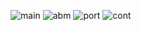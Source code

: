 ![main](https://user-images.githubusercontent.com/75572212/108717154-23e0e080-7547-11eb-93c6-e6e6a0173de6.jpg)
![abm](https://user-images.githubusercontent.com/75572212/108717274-4a068080-7547-11eb-8247-936fe597216d.jpg)
![port](https://user-images.githubusercontent.com/75572212/108717310-54c11580-7547-11eb-833a-680018a593d1.jpg)
![cont](https://user-images.githubusercontent.com/75572212/108717312-5559ac00-7547-11eb-9e07-afba4319b08c.jpg)
